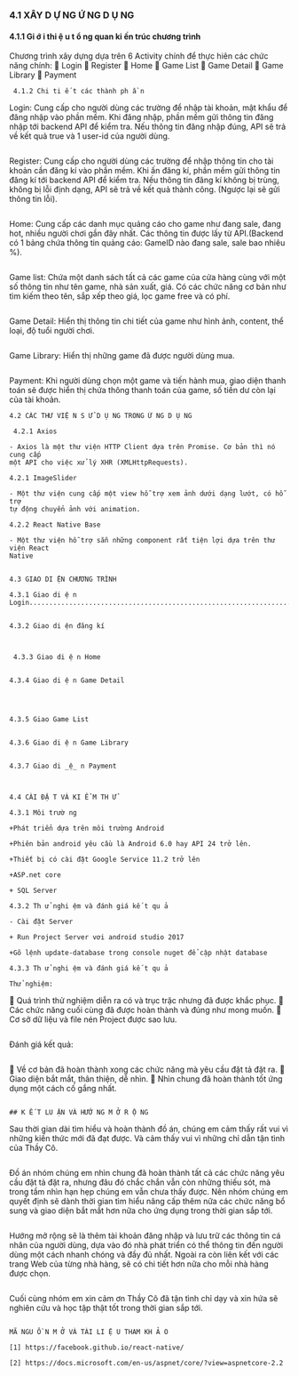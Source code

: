 
### 4.1 XÂY D Ự NG Ứ NG D Ụ NG

#### 4.1.1 Gi ớ i thi ệ u t ổ ng quan ki ến trúc chương trình
Chương trình xây dựng dựa trên 6 Activity chính để thực hiên các chức năng
chính:
 Login
 Register
 Home
 Game List
 Game Detail
 Game Library
 Payment
```
 4.1.2 Chi ti ế t các thành ph ầ n

```
Login: Cung cấp cho người dùng các trường để nhập tài khoản, mật
khẩu để đăng nhập vào phần mềm. Khi đăng nhập, phần mềm gửi thông tin
đăng nhập tới backend API để kiểm tra. Nếu thông tin đăng nhập đúng, API
sẽ trả về kết quả true và 1 user-id của người dùng.
```
```
Register: Cung cấp cho người dùng các trường để nhập thông tin cho
tài khoản cần đăng kí vào phần mềm. Khi ấn đăng kí, phần mềm gửi thông
tin đăng kí tới backend API để kiểm tra. Nếu thông tin đăng kí không bị
trùng, không bị lỗi định dạng, API sẽ trả về kết quả thành công. (Ngược lại
sẽ gửi thông tin lỗi).
```
```
Home: Cung cấp các danh mục quảng cáo cho game như đang sale,
đang hot, nhiều người chơi gần đây nhất. Các thông tin được lấy từ
API.(Backend có 1 bảng chứa thông tin quảng cáo: GameID nào đang sale,
sale bao nhiêu %).
```
```
Game list: Chứa một danh sách tất cả các game của cửa hàng cùng với
một số thông tin như tên game, nhà sản xuất, giá. Có các chức năng cơ bản
như tìm kiếm theo tên, sắp xếp theo giá, lọc game free và có phí.
```

```
Game Detail: Hiển thị thông tin chi tiết của game như hình ảnh,
content, thể loại, độ tuổi người chơi.
```
```
Game Library: Hiển thị những game đã được người dùng mua.
```
```
Payment: Khi người dùng chọn một game và tiến hành mua, giao diện
thanh toán sẽ được hiển thị chứa thông thanh toán của game, số tiền dư còn
lại của tài khoản.
```
4.2 CÁC THƯ VIỆ N S Ử D Ụ NG TRONG Ứ NG D Ụ NG

 4.2.1 Axios

- Axios là một thư viện HTTP Client dựa trên Promise. Cơ bản thì nó cung cấp
một API cho việc xử lý XHR (XMLHttpRequests).

4.2.1 ImageSlider

- Một thư viện cung cấp một view hỗ trợ xem ảnh dưới dạng lướt, có hỗ trợ
tự động chuyển ảnh với animation.

4.2.2 React Native Base

- Một thư viện hỗ trợ sẵn những component rất tiện lợi dựa trên thư viện React
Native


4.3 GIAO DI ỆN CHƯƠNG TRÌNH

4.3.1 Giao di ệ n Login..................................................................................................


4.3.2 Giao di ện đăng kí



 4.3.3 Giao di ệ n Home


4.3.4 Giao di ệ n Game Detail




4.3.5 Giao Game List


4.3.6 Giao di ệ n Game Library


4.3.7 Giao di _ệ_ n Payment



4.4 CÀI ĐẶ T VÀ KI Ể M TH Ử

4.3.1 Môi trườ ng

+Phát triển dựa trên môi trường Android

+Phiên bản android yêu cầu là Android 6.0 hay API 24 trở lên.

+Thiết bị có cài đặt Google Service 11.2 trở lên

+ASP.net core

+ SQL Server

4.3.2 Th ử nghi ệm và đánh giá kế t qu ả

- Cài đặt Server

+ Run Project Server vơi android studio 2017

+Gõ lệnh update-database trong console nuget để cập nhật database

4.3.3 Th ử nghi ệm và đánh giá kế t qu ả

Thử nghiệm:

```
 Quá trình thử nghiệm diễn ra có và trục trặc nhưng đã được khắc phục.
 Các chức năng cuối cùng đã được hoàn thành và đúng như mong
muốn.
 Cơ sở dữ liệu và file nén Project được sao lưu.
```
```
Đánh giá kết quả:
```
```
 Về cơ bản đã hoàn thành xong các chức năng mà yêu cầu đặt tả đặt ra.
 Giao diện bắt mắt, thân thiện, dễ nhìn.
 Nhìn chung đã hoàn thành tốt ứng dụng một cách cố gắng nhất.
```

## K Ế T LU ẬN VÀ HƯỚ NG M Ở R Ộ NG

```
Sau thời gian dài tìm hiểu và hoàn thành đồ án, chúng em cảm thấy rất vui vì
những kiến thức mới đã đạt được. Và cảm thấy vui vì những chỉ dẫn tận tình
của Thầy Cô.
```
```
Đồ án nhóm chúng em nhìn chung đã hoàn thành tất cả các chức năng yêu
cầu đặt tả đặt ra, nhưng đâu đó chắc chắn vẫn còn những thiếu sót, mà trong
tầm nhìn hạn hẹp chúng em vẫn chưa thấy được. Nên nhóm chúng em quyết
định sẽ dành thời gian tìm hiểu nâng cấp thêm nữa các chức năng bổ sung và
giao diện bắt mắt hơn nữa cho ứng dụng trong thời gian sắp tới.
```
```
Hướng mở rộng sẽ là thêm tài khoản đăng nhập và lưu trữ các thông tin cá
nhân của người dùng, dựa vào đó nhà phát triển có thể thông tin đến người
dùng một cách nhanh chóng và đầy đủ nhất. Ngoài ra còn liên kết với các
trang Web của từng nhà hàng, sẽ có chi tiết hơn nữa cho mỗi nhà hàng được
chọn.
```
```
Cuối cùng nhóm em xin cảm ơn Thầy Cô đã tận tình chỉ dạy và xin hứa sẽ
nghiên cứu và học tập thật tốt trong thời gian sắp tới.
```

MÃ NGU Ồ N M Ở VÀ TÀI LI Ệ U THAM KH Ả O

[1] https://facebook.github.io/react-native/

[2] https://docs.microsoft.com/en-us/aspnet/core/?view=aspnetcore-2.2



